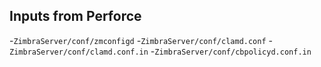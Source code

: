 ## Inputs from Perforce

-`ZimbraServer/conf/zmconfigd`
-`ZimbraServer/conf/clamd.conf`
-`ZimbraServer/conf/clamd.conf.in`
-`ZimbraServer/conf/cbpolicyd.conf.in`
